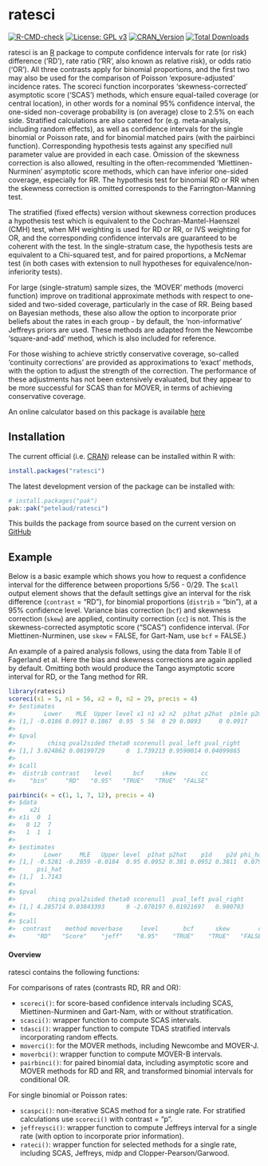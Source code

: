 
<!-- README.md is generated from README.Rmd. Please edit that file -->

# ratesci

<!-- badges: start -->

[![R-CMD-check](https://github.com/petelaud/ratesci/actions/workflows/R-CMD-check.yaml/badge.svg)](https://github.com/petelaud/ratesci/actions/workflows/R-CMD-check.yaml)
[![License: GPL
v3](https://img.shields.io/badge/License-GPLv3-blue.svg)](https://www.gnu.org/licenses/gpl-3.0)
[![CRAN_Version](https://www.r-pkg.org/badges/version/ratesci)](https://cran.r-project.org/package=ratesci)
[![Total
Downloads](https://cranlogs.r-pkg.org/badges/grand-total/ratesci)](https://cranlogs.r-pkg.org/badges/grand-total/ratesci)
<!-- badges: end -->

ratesci is an [R](https://www.r-project.org) package to compute
confidence intervals for rate (or risk) difference (‘RD’), rate ratio
(‘RR’, also known as relative risk), or odds ratio (‘OR’). All three
contrasts apply for binomial proportions, and the first two may also be
used for the comparison of Poisson ‘exposure-adjusted’ incidence rates.
The scoreci function incorporates ‘skewness-corrected’ asymptotic score
(‘SCAS’) methods, which ensure equal-tailed coverage (or central
location), in other words for a nominal 95% confidence interval, the
one-sided non-coverage probability is (on average) close to 2.5% on each
side. Stratified calculations are also catered for (e.g. meta-analysis,
including random effects), as well as confidence intervals for the
single binomial or Poisson rate, and for binomial matched pairs (with
the pairbinci function). Corresponding hypothesis tests against any
specified null parameter value are provided in each case. Omission of
the skewness correction is also allowed, resulting in the
often-recommended ‘Miettinen-Nurminen’ asymptotic score methods, which
can have inferior one-sided coverage, especially for RR. The hypothesis
test for binomial RD or RR when the skewness correction is omitted
corresponds to the Farrington-Manning test.

The stratified (fixed effects) version without skewness correction
produces a hypothesis test which is equivalent to the
Cochran-Mantel-Haenszel (CMH) test, when MH weighting is used for RD or
RR, or IVS weighting for OR, and the corresponding confidence intervals
are guaranteed to be coherent with the test. In the single-stratum case,
the hypothesis tests are equivalent to a Chi-squared test, and for
paired proportions, a McNemar test (in both cases with extension to null
hypotheses for equivalence/non-inferiority tests).

For large (single-stratum) sample sizes, the ‘MOVER’ methods (moverci
function) improve on traditional approximate methods with respect to
one-sided and two-sided coverage, particularly in the case of RR. Being
based on Bayesian methods, these also allow the option to incorporate
prior beliefs about the rates in each group - by default, the
‘non-informative’ Jeffreys priors are used. These methods are adapted
from the Newcombe ‘square-and-add’ method, which is also included for
reference.

For those wishing to achieve strictly conservative coverage, so-called
‘continuity corrections’ are provided as approximations to ‘exact’
methods, with the option to adjust the strength of the correction. The
performance of these adjustments has not been extensively evaluated, but
they appear to be more successful for SCAS than for MOVER, in terms of
achieving conservative coverage.

An online calculator based on this package is available
[here](https://ssu.shef.ac.uk/ratesci/calc.php)

## Installation

The current official
(i.e. [CRAN](https://CRAN.R-project.org/package=ratesci)) release can be
installed within R with:

``` r
install.packages("ratesci")
```

The latest development version of the package can be installed with:

``` r
# install.packages("pak")
pak::pak("petelaud/ratesci")
```

This builds the package from source based on the current version on
[GitHub](https://github.com/petelaud/ratesci)

## Example

Below is a basic example which shows you how to request a confidence
interval for the difference between proportions 5/56 - 0/29. The `$call`
output element shows that the default settings give an interval for the
risk difference (`contrast` = “RD”), for binomial proportions (`distrib`
= “bin”), at a 95% confidence level. Variance bias correction (`bcf`)
and skewness correction (`skew`) are applied, continuity correction
(`cc`) is not. This is the skewness-corrected asymptotic score (“SCAS”)
confidence interval. (For Miettinen-Nurminen, use `skew` = FALSE, for
Gart-Nam, use `bcf` = FALSE.)

An example of a paired analysis follows, using the data from Table II of
Fagerland et al. Here the bias and skewness corrections are again
applied by default. Omitting both would produce the Tango asymptotic
score interval for RD, or the Tang method for RR.

``` r
library(ratesci)
scoreci(x1 = 5, n1 = 56, x2 = 0, n2 = 29, precis = 4)
#> $estimates
#>        Lower    MLE  Upper level x1 n1 x2 n2  p1hat p2hat  p1mle p2mle
#> [1,] -0.0186 0.0917 0.1867  0.95  5 56  0 29 0.0893     0 0.0917     0
#> 
#> $pval
#>         chisq pval2sided theta0 scorenull pval_left pval_right
#> [1,] 3.024862 0.08199729      0  1.739213 0.9590014 0.04099865
#> 
#> $call
#>  distrib contrast    level      bcf     skew       cc 
#>    "bin"     "RD"   "0.95"   "TRUE"   "TRUE"  "FALSE"

pairbinci(x = c(1, 1, 7, 12), precis = 4)
#> $data
#>    x2i
#> x1i  0  1
#>   0 12  7
#>   1  1  1
#> 
#> $estimates
#>        Lower     MLE   Upper level  p1hat p2hat    p1d    p2d phi_hat phi_c
#> [1,] -0.5281 -0.2859 -0.0184  0.95 0.0952 0.381 0.0952 0.3811  0.0795     0
#>      psi_hat
#> [1,]  1.7143
#> 
#> $pval
#>         chisq pval2sided theta0 scorenull  pval_left pval_right
#> [1,] 4.285714 0.03843393      0 -2.070197 0.01921697   0.980783
#> 
#> $call
#>  contrast    method moverbase     level       bcf      skew        cc    cctype 
#>      "RD"   "Score"    "jeff"    "0.95"    "TRUE"    "TRUE"   "FALSE"     "new"
```

#### Overview

ratesci contains the following functions:

For comparisons of rates (contrasts RD, RR and OR):

- `scoreci()`: for score-based confidence intervals including SCAS,
  Miettinen-Nurminen and Gart-Nam, with or without stratification.
- `scasci()`: wrapper function to compute SCAS intervals.
- `tdasci()`: wrapper function to compute TDAS stratified intervals
  incorporating random effects.
- `moverci()`: for the MOVER methods, including Newcombe and MOVER-J.
- `moverbci()`: wrapper function to compute MOVER-B intervals.
- `pairbinci()`: for paired binomial data, including asymptotic score
  and MOVER methods for RD and RR, and transformed binomial intervals
  for conditional OR.

For single binomial or Poisson rates:

- `scaspci()`: non-iterative SCAS method for a single rate. For
  stratified calculations use `scoreci()` with contrast = “p”.
- `jeffreysci()`: wrapper function to compute Jeffreys interval for a
  single rate (with option to incorporate prior information).
- `rateci()`: wrapper function for selected methods for a single rate,
  including SCAS, Jeffreys, midp and Clopper-Pearson/Garwood.

